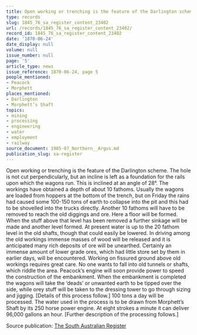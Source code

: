 ```yaml
---
title: Open working or trenching is the feature of the Darlington scheme.
type: records
slug: 1845_76_sa_register_content_23402
url: /records/1845_76_sa_register_content_23402/
record_id: 1845_76_sa_register_content_23402
date: '1870-06-24'
date_display: null
volume: null
issue_number: null
page: '5'
article_type: news
issue_reference: 1870-06-24, page 5
people_mentioned:
- Peacock
- Morphett
places_mentioned:
- Darlington
- Morphett’s Shaft
topics:
- mining
- processing
- engineering
- water
- employment
- railway
source_document: 1985-87_Northern__Argus.md
publication_slug: sa-register
---
```


Open working or trenching is the feature of the Darlington scheme.  The hole is not cut perpendicularly, but an incline is left as a foundation for the rails upon which the wagons run.  This is inclined at an angle of 28°.  The workings have obtained a depth of about 10 fathoms.  Usually the wagons are loaded from hoppers at the bottom of the trench, but on Friday the rains had caused some 100-150 tons of earth to collapse into the pit and this had to be shovelled into the trucks directly.  Another 10 fathoms will have to be removed to reach the old diggings and ore.  Here a floor will be formed.  When the stuff above that level has been removed a further sinkage will be made and another level formed.  At present water is up to the 20 fathom level in the old shafts, though that could easily be lowered.  In driving among the old workings immense masses of wood will be released and it is anticipated many rich deposits of ore will be unearthed.  Certainly an immense amount of lower grade ores, which had little store set by them in earlier days, will be encountered.  Working on fissured ground above old workings requires great care.  No one wants to fall into old tunnels or shafts, which riddle the area.  Peacock’s engine will soon provide power to speed the construction of the embankment.  When the embankment is completed the wagons will take the ‘deads’ or unwanted earth to be tipped over the side, while orey stuff will be taken to the dressing tower to go through sizing and jigging.  [Details of this process follow.]  100 tons a day will be processed.  The water used in the process is to be drawn from Morphett’s Shaft by its 250 horse power engine.  At eight strokes a minute it can deliver 96,000 gallons an hour.  [Further description of the processing follows.]

Source publication: [The South Australian Register](/publications/sa-register/)
